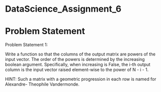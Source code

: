 # DataScience_Assignment_6


# Problem Statement
Problem Statement 1:

Write a function so that the columns of the output matrix are powers of the input
vector.
The order of the powers is determined by the increasing boolean argument. Specifically,
when increasing is False, the i-th output column is the input vector raised element-wise
to the power of N - i - 1.

HINT: Such a matrix with a geometric progression in each row is named for Alexandre-
Theophile Vandermonde.
